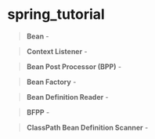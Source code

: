 # spring_tutorial


> **Bean** - 

> **Context Listener** - 

> **Bean Post Processor (BPP)** - 

> **Bean Factory** - 

> **Bean Definition Reader** - 

> **BFPP** - 

> **ClassPath Bean Definition Scanner** -
